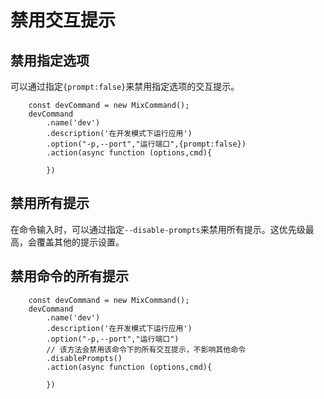 # 禁用交互提示

## 禁用指定选项

可以通过指定`{prompt:false}`来禁用指定选项的交互提示。

```js{5}
    const devCommand = new MixCommand();
    devCommand
        .name('dev')
        .description('在开发模式下运行应用')
        .option("-p,--port","运行端口",{prompt:false})
        .action(async function (options,cmd){
            
        })
```


## 禁用所有提示

在命令输入时，可以通过指定`--disable-prompts`来禁用所有提示。这优先级最高，会覆盖其他的提示设置。

## 禁用命令的所有提示

```js{5}
    const devCommand = new MixCommand();
    devCommand
        .name('dev')
        .description('在开发模式下运行应用')
        .option("-p,--port","运行端口")
        // 该方法会禁用该命令下的所有交互提示，不影响其他命令
        .disablePrompts()
        .action(async function (options,cmd){
            
        })

```

